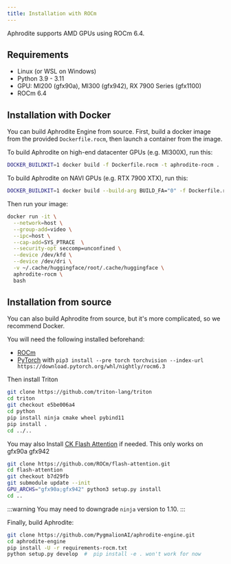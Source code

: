 ```yaml
---
title: Installation with ROCm
---
```


Aphrodite supports AMD GPUs using ROCm 6.4.

## Requirements

- Linux (or WSL on Windows)
- Python 3.9 - 3.11
- GPU: MI200 (gfx90a), MI300 (gfx942), RX 7900 Series (gfx1100)
- ROCm 6.4


## Installation with Docker

You can build Aphrodite Engine from source. First, build a docker image from the provided `Dockerfile.rocm`, then launch a container from the image.


To build Aphrodite on high-end datacenter GPUs (e.g. MI300X), run this:

```sh
DOCKER_BUILDKIT=1 docker build -f Dockerfile.rocm -t aphrodite-rocm .
```

To build Aphrodite on NAVI GPUs (e.g. RTX 7900 XTX), run this:

```sh
DOCKER_BUILDKIT=1 docker build --build-arg BUILD_FA="0" -f Dockerfile.rocm -t aphrodite-rocm .
```

Then run your image:

```sh
docker run -it \
  --network=host \
  --group-add=video \
  --ipc=host \
  --cap-add=SYS_PTRACE  \
  --security-opt seccomp=unconfined \
  --device /dev/kfd \
  --device /dev/dri \
  -v ~/.cache/huggingface/root/.cache/huggingface \
  aphrodite-rocm \
  bash
```


## Installation from source

You can also build Aphrodite from source, but it's more complicated, so we recommend Docker.

You will need the following installed beforehand:

- [ROCm](https://rocm.docs.amd.com/projects/install-on-linux/en/latest/)
- [PyTorch](https://pytorch.org/get-started/locally/) with `pip3 install --pre torch torchvision --index-url https://download.pytorch.org/whl/nightly/rocm6.3`


Then install Triton
```sh
git clone https://github.com/triton-lang/triton
cd triton
git checkout e5be006a4
cd python
pip install ninja cmake wheel pybind11
pip install .
cd ../..
```

You may also Install [CK Flash Attention](https://github.com/ROCm/flash-attention) if needed.
This only works on gfx90a gfx942
```sh
git clone https://github.com/ROCm/flash-attention.git
cd flash-attention
git checkout b7d29fb
git submodule update --init
GPU_ARCHS="gfx90a;gfx942" python3 setup.py install
cd ..
```

:::warning
You may need to downgrade `ninja` version to 1.10.
:::

Finally, build Aphrodite:

```sh
git clone https://github.com/PygmalionAI/aphrodite-engine.git
cd aphrodite-engine
pip install -U -r requirements-rocm.txt
python setup.py develop  #  pip install -e . won't work for now
```
